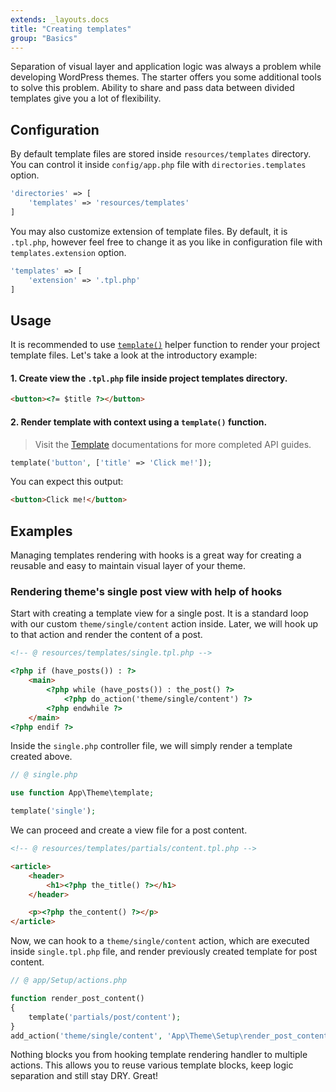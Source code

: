 ```yaml
---
extends: _layouts.docs
title: "Creating templates"
group: "Basics"
---
```


Separation of visual layer and application logic was always a problem while developing WordPress themes. The starter offers you some additional tools to solve this problem. Ability to share and pass data between divided templates give you a lot of flexibility.

## Configuration

By default template files are stored inside `resources/templates` directory. You can control it inside `config/app.php` file with `directories.templates` option.

```php
'directories' => [
    'templates' => 'resources/templates'
]
```

You may also customize extension of template files. By default, it is `.tpl.php`, however feel free to change it as you like in configuration file with `templates.extension` option.

```php
'templates' => [
    'extension' => '.tpl.php'
]
```

## Usage

It is recommended to use [`template()`]() helper function to render your project template files. Let's take a look at the introductory example:

#### 1. Create view the `.tpl.php` file inside project templates directory.

```html
<button><?= $title ?></button>
```

#### 2. Render template with context using a `template()` function.

> Visit the [Template]() documentations for more completed API guides.

```php
template('button', ['title' => 'Click me!']);
```

You can expect this output:

```html
<button>Click me!</button>
```

## Examples

Managing templates rendering with hooks is a great way for creating a reusable and easy to maintain visual layer of your theme.

### Rendering theme's single post view with help of hooks

Start with creating a template view for a single post. It is a standard loop with our custom `theme/single/content` action inside. Later, we will hook up to that action and render the content of a post.

```html
<!-- @ resources/templates/single.tpl.php -->

<?php if (have_posts()) : ?>
    <main>
        <?php while (have_posts()) : the_post() ?>
            <?php do_action('theme/single/content') ?>
        <?php endwhile ?>
    </main>
<?php endif ?>
```

Inside the `single.php` controller file, we will simply render a template created above.

```php
// @ single.php

use function App\Theme\template;

template('single');
```

We can proceed and create a view file for a post content.

```html
<!-- @ resources/templates/partials/content.tpl.php -->

<article>
    <header>
        <h1><?php the_title() ?></h1>
    </header>

    <p><?php the_content() ?></p>
</article>
```

Now, we can hook to a `theme/single/content` action, which are executed inside `single.tpl.php` file, and render previously created template for post content.

```php
// @ app/Setup/actions.php

function render_post_content()
{
    template('partials/post/content');
}
add_action('theme/single/content', 'App\Theme\Setup\render_post_content');
```

Nothing blocks you from hooking template rendering handler to multiple actions. This allows you to reuse various template blocks, keep logic separation and still stay DRY. Great!